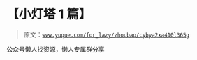 # 【小灯塔 1 篇】

> 原文：[`www.yuque.com/for_lazy/zhoubao/cybya2xa410l365g`](https://www.yuque.com/for_lazy/zhoubao/cybya2xa410l365g)

公众号懒人找资源，懒人专属群分享